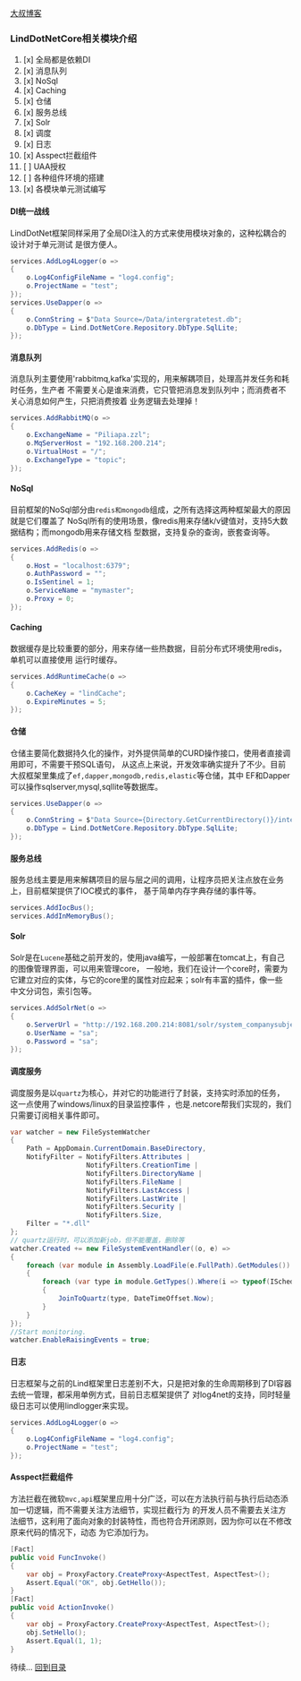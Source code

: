 [大叔博客](http://www.cnblogs.com/lori)
### LindDotNetCore相关模块介绍
1. [x] 全局都是依赖DI
1. [x] 消息队列
1. [x] NoSql
1. [x] Caching
1. [x] 仓储
1. [x] 服务总线
1. [x] Solr
1. [x] 调度
1. [x] 日志
1. [x] Asspect拦截组件
1. [ ] UAA授权 
1. [ ] 各种组件环境的搭建
1. [x] 各模块单元测试编写
#### DI统一战线
LindDotNet框架同样采用了全局DI注入的方式来使用模块对象的，这种松耦合的设计对于单元测试
是很方便人。
```c#
services.AddLog4Logger(o =>
{
    o.Log4ConfigFileName = "log4.config";
    o.ProjectName = "test";
});
services.UseDapper(o =>
{
    o.ConnString = $"Data Source=/Data/intergratetest.db";
    o.DbType = Lind.DotNetCore.Repository.DbType.SqlLite;
});
```
#### 消息队列
消息队列主要使用'rabbitmq,kafka'实现的，用来解耦项目，处理高并发任务和耗时任务，生产者
不需要关心是谁来消费，它只管把消息发到队列中；而消费者不关心消息如何产生，只把消费按着
业务逻辑去处理掉！
```c#
services.AddRabbitMQ(o =>
{
    o.ExchangeName = "Piliapa.zzl";
    o.MqServerHost = "192.168.200.214";
    o.VirtualHost = "/";
    o.ExchangeType = "topic";
});
```
#### NoSql
目前框架的NoSql部分由`redis和mongodb`组成，之所有选择这两种框架最大的原因就是它们覆盖了
NoSql所有的使用场景，像redis用来存储k/v键值对，支持5大数据结构；而mongodb用来存储文档
型数据，支持复杂的查询，嵌套查询等。
```c#
services.AddRedis(o =>
{
    o.Host = "localhost:6379";
    o.AuthPassword = "";
    o.IsSentinel = 1;
    o.ServiceName = "mymaster";
    o.Proxy = 0;
});
```
#### Caching
数据缓存是比较重要的部分，用来存储一些热数据，目前分布式环境使用redis，单机可以直接使用
运行时缓存。
```c#
services.AddRuntimeCache(o =>
{
    o.CacheKey = "lindCache";
    o.ExpireMinutes = 5;
});
```
#### 仓储
仓储主要简化数据持久化的操作，对外提供简单的CURD操作接口，使用者直接调用即可，不需要干预SQL语句，
从这点上来说，开发效率确实提升了不少。目前大叔框架里集成了`ef,dapper,mongodb,redis,elastic`等仓储，其中
EF和Dapper可以操作sqlserver,mysql,sqllite等数据库。
```c#
services.UseDapper(o =>
{
    o.ConnString = $"Data Source={Directory.GetCurrentDirectory()}/intergratetest.db";
    o.DbType = Lind.DotNetCore.Repository.DbType.SqlLite;
});
```
#### 服务总线
服务总线主要是用来解耦项目的层与层之间的调用，让程序员把关注点放在业务上，目前框架提供了IOC模式的事件，
基于简单内存字典存储的事件等。
```c#
services.AddIocBus();
services.AddInMemoryBus();
```
#### Solr
Solr是在`Lucene`基础之前开发的，使用java编写，一般部署在tomcat上，有自己的图像管理界面，可以用来管理core，
一般地，我们在设计一个core时，需要为它建立对应的实体，与它的core里的属性对应起来；solr有丰富的插件，像一些
中文分词包，索引包等。
```c#
services.AddSolrNet(o =>
{
    o.ServerUrl = "http://192.168.200.214:8081/solr/system_companysubject";
    o.UserName = "sa";
    o.Password = "sa";
});
```
#### 调度服务
调度服务是以`quartz`为核心，并对它的功能进行了封装，支持实时添加的任务，这一点使用了windows/linux的目录监控事件
，也是.netcore帮我们实现的，我们只需要订阅相关事件即可。
```c#
var watcher = new FileSystemWatcher
{
    Path = AppDomain.CurrentDomain.BaseDirectory,
    NotifyFilter = NotifyFilters.Attributes |
                   NotifyFilters.CreationTime |
                   NotifyFilters.DirectoryName |
                   NotifyFilters.FileName |
                   NotifyFilters.LastAccess |
                   NotifyFilters.LastWrite |
                   NotifyFilters.Security |
                   NotifyFilters.Size,
    Filter = "*.dll"
};
// quartz运行时，可以添加新job，但不能覆盖，删除等
watcher.Created += new FileSystemEventHandler((o, e) =>
{
    foreach (var module in Assembly.LoadFile(e.FullPath).GetModules())
    {
        foreach (var type in module.GetTypes().Where(i => typeof(ISchedulingJob).IsAssignableFrom(i)))
        {
            JoinToQuartz(type, DateTimeOffset.Now);
        }
    }
});
//Start monitoring.
watcher.EnableRaisingEvents = true;
```
#### 日志
日志框架与之前的Lind框架里日志差别不大，只是把对象的生命周期移到了DI容器去统一管理，都采用单例方式，目前日志框架提供了
对log4net的支持，同时轻量级日志可以使用lindlogger来实现。
```c#
services.AddLog4Logger(o =>
{
    o.Log4ConfigFileName = "log4.config";
    o.ProjectName = "test";
});
```
#### Asspect拦截组件
方法拦截在微软`mvc,api`框架里应用十分广泛，可以在方法执行前与执行后动态添加一切逻辑，而不需要关注方法细节，实现拦截行为
的开发人员不需要去关注方法细节，这利用了面向对象的封装特性，而也符合开闭原则，因为你可以在不修改原来代码的情况下，动态
为它添加行为。
```c#
[Fact]
public void FuncInvoke()
{
    var obj = ProxyFactory.CreateProxy<AspectTest, AspectTest>();
    Assert.Equal("OK", obj.GetHello());
}
[Fact]
public void ActionInvoke()
{
    var obj = ProxyFactory.CreateProxy<AspectTest, AspectTest>();
    obj.SetHello();
    Assert.Equal(1, 1);
}
```
待续...
[回到目录](http://www.cnblogs.com/lori/p/7154409.html)
